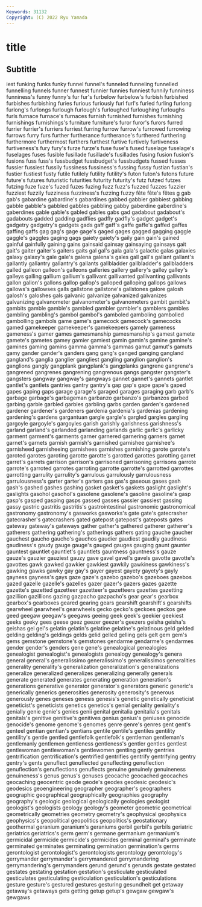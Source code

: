 ```yaml
---
Keywords: 31132
Copyright: (C) 2022 Ryu Yamada
---
```



# title

## Subtitle
iest funking funks funky funnel funnel's funneled funneling funnelled
funnelling funnels funner funnest funnier funnies funniest funnily funniness funniness's
funny funny's fur fur's furbelow furbelow's furbish furbished furbishes furbishing
furies furious furiously furl furl's furled furling furlong furlong's furlongs
furlough furlough's furloughed furloughing furloughs furls furnace furnace's furnaces furnish
furnished furnishes furnishing furnishings furnishings's furniture furniture's furor furor's furors
furred furrier furrier's furriers furriest furring furrow furrow's furrowed furrowing
furrows furry furs further furtherance furtherance's furthered furthering furthermore furthermost
furthers furthest furtive furtively furtiveness furtiveness's fury fury's furze furze's
fuse fuse's fused fuselage fuselage's fuselages fuses fusible fusillade fusillade's
fusillades fusing fusion fusion's fusions fuss fuss's fussbudget fussbudget's fussbudgets
fussed fusses fussier fussiest fussily fussiness fussiness's fussing fussy fustian
fustian's fustier fustiest fusty futile futilely futility futility's futon futon's
futons future future's futures futuristic futurities futurity futurity's futz futzed
futzes futzing fuze fuze's fuzed fuzes fuzing fuzz fuzz's fuzzed
fuzzes fuzzier fuzziest fuzzily fuzziness fuzziness's fuzzing fuzzy fête fête's
fêtes g gab gab's gabardine gabardine's gabardines gabbed gabbier gabbiest
gabbing gabble gabble's gabbled gabbles gabbling gabby gaberdine gaberdine's gaberdines
gable gable's gabled gables gabs gad gadabout gadabout's gadabouts gadded
gadding gadflies gadfly gadfly's gadget gadget's gadgetry gadgetry's gadgets gads
gaff gaff's gaffe gaffe's gaffed gaffes gaffing gaffs gag gag's
gage gage's gaged gages gagged gagging gaggle gaggle's gaggles gaging
gags gaiety gaiety's gaily gain gain's gained gainful gainfully gaining
gains gainsaid gainsay gainsaying gainsays gait gait's gaiter gaiter's gaiters
gaits gal gal's gala gala's galactic galas galaxies galaxy galaxy's
gale gale's galena galena's gales gall gall's gallant gallant's gallantly
gallantry gallantry's gallants gallbladder gallbladder's gallbladders galled galleon galleon's galleons
galleries gallery gallery's galley galley's galleys galling gallium gallium's gallivant
gallivanted gallivanting gallivants gallon gallon's gallons gallop gallop's galloped galloping
gallops gallows gallows's gallowses galls gallstone gallstone's gallstones galore galosh
galosh's galoshes gals galvanic galvanize galvanized galvanizes galvanizing galvanometer galvanometer's
galvanometers gambit gambit's gambits gamble gamble's gambled gambler gambler's gamblers
gambles gambling gambling's gambol gambol's gamboled gamboling gambolled gambolling gambols
game game's gamecock gamecock's gamecocks gamed gamekeeper gamekeeper's gamekeepers gamely
gameness gameness's gamer games gamesmanship gamesmanship's gamest gamete gamete's gametes
gamey gamier gamiest gamin gamin's gamine gamine's gamines gaming gamins
gamma gamma's gammas gamut gamut's gamuts gamy gander gander's ganders
gang gang's ganged ganging gangland gangland's ganglia ganglier gangliest gangling
ganglion ganglion's ganglions gangly gangplank gangplank's gangplanks gangrene gangrene's gangrened
gangrenes gangrening gangrenous gangs gangster gangster's gangsters gangway gangway's gangways
gannet gannet's gannets gantlet gantlet's gantlets gantries gantry gantry's gap
gap's gape gape's gaped gapes gaping gaps garage garage's garaged
garages garaging garb garb's garbage garbage's garbageman garbanzo garbanzo's garbanzos
garbed garbing garble garbled garbles garbling garbs garden garden's gardened
gardener gardener's gardeners gardenia gardenia's gardenias gardening gardening's gardens gargantuan
gargle gargle's gargled gargles gargling gargoyle gargoyle's gargoyles garish garishly
garishness garishness's garland garland's garlanded garlanding garlands garlic garlic's garlicky
garment garment's garments garner garnered garnering garners garnet garnet's garnets
garnish garnish's garnished garnishee garnishee's garnisheed garnisheeing garnishees garnishes garnishing
garote garote's garoted garotes garoting garotte garotte's garotted garottes garotting
garret garret's garrets garrison garrison's garrisoned garrisoning garrisons garrote garrote's
garroted garrotes garroting garrotte garrotte's garrotted garrottes garrotting garrulity garrulity's
garrulous garrulously garrulousness garrulousness's garter garter's garters gas gas's gaseous
gases gash gash's gashed gashes gashing gasket gasket's gaskets gaslight
gaslight's gaslights gasohol gasohol's gasolene gasolene's gasoline gasoline's gasp gasp's
gasped gasping gasps gassed gasses gassier gassiest gassing gassy gastric
gastritis gastritis's gastrointestinal gastronomic gastronomical gastronomy gastronomy's gasworks gasworks's gate
gate's gatecrasher gatecrasher's gatecrashers gated gatepost gatepost's gateposts gates gateway
gateway's gateways gather gather's gathered gatherer gatherer's gatherers gathering gathering's
gatherings gathers gating gauche gaucher gauchest gaucho gaucho's gauchos gaudier
gaudiest gaudily gaudiness gaudiness's gaudy gauge gauge's gauged gauges gauging
gaunt gaunter gauntest gauntlet gauntlet's gauntlets gauntness gauntness's gauze gauze's
gauzier gauziest gauzy gave gavel gavel's gavels gavotte gavotte's gavottes
gawk gawked gawkier gawkiest gawkily gawkiness gawkiness's gawking gawks gawky
gay gay's gayer gayest gayety gayety's gayly gayness gayness's gays
gaze gaze's gazebo gazebo's gazeboes gazebos gazed gazelle gazelle's gazelles
gazer gazer's gazers gazes gazette gazette's gazetted gazetteer gazetteer's gazetteers
gazettes gazetting gazillion gazillions gazing gazpacho gazpacho's gear gear's gearbox
gearbox's gearboxes geared gearing gears gearshift gearshift's gearshifts gearwheel gearwheel's
gearwheels gecko gecko's geckoes geckos gee geed geegaw geegaw's geegaws
geeing geek geek's geekier geekiest geeks geeky gees geese geez
geezer geezer's geezers geisha geisha's geishas gel gel's gelatin gelatin's
gelatine gelatine's gelatinous geld gelded gelding gelding's geldings gelds gelid
gelled gelling gels gelt gem gem's gems gemstone gemstone's gemstones
gendarme gendarme's gendarmes gender gender's genders gene gene's genealogical genealogies
genealogist genealogist's genealogists genealogy genealogy's genera general general's generalissimo generalissimo's
generalissimos generalities generality generality's generalization generalization's generalizations generalize generalized generalizes
generalizing generally generals generate generated generates generating generation generation's generations
generative generator generator's generators generic generic's generically generics generosities generosity
generosity's generous generously genes geneses genesis genesis's genetic genetically geneticist
geneticist's geneticists genetics genetics's genial geniality geniality's genially genie genie's
genies genii genital genitalia genitalia's genitals genitals's genitive genitive's genitives
genius genius's geniuses genocide genocide's genome genome's genomes genre genre's
genres gent gent's genteel gentian gentian's gentians gentile gentile's gentiles
gentility gentility's gentle gentled gentlefolk gentlefolk's gentleman gentleman's gentlemanly gentlemen
gentleness gentleness's gentler gentles gentlest gentlewoman gentlewoman's gentlewomen gentling gently
gentries gentrification gentrification's gentrified gentrifies gentrify gentrifying gentry gentry's gents
genuflect genuflected genuflecting genuflection genuflection's genuflections genuflects genuine genuinely genuineness
genuineness's genus genus's genuses geocache geocached geocaches geocaching geocentric geode
geode's geodes geodesic geodesic's geodesics geoengineering geographer geographer's geographers geographic
geographical geographically geographies geography geography's geologic geological geologically geologies geologist
geologist's geologists geology geology's geometer geometric geometrical geometrically geometries geometry
geometry's geophysical geophysics geophysics's geopolitical geopolitics geopolitics's geostationary geothermal geranium
geranium's geraniums gerbil gerbil's gerbils geriatric geriatrics geriatrics's germ germ's
germane germanium germanium's germicidal germicide germicide's germicides germinal germinal's germinate
germinated germinates germinating germination germination's germs gerontologist gerontologist's gerontologists gerontology
gerontology's gerrymander gerrymander's gerrymandered gerrymandering gerrymandering's gerrymanders gerund gerund's gerunds
gestate gestated gestates gestating gestation gestation's gesticulate gesticulated gesticulates gesticulating
gesticulation gesticulation's gesticulations gesture gesture's gestured gestures gesturing gesundheit get
getaway getaway's getaways gets getting getup getup's gewgaw gewgaw's gewgaws
